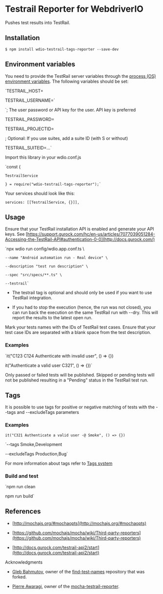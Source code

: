 # Testrail Reporter for WebdriverIO



Pushes test results into TestRail.



## Installation



`$ npm install wdio-testrail-tags-reporter --save-dev`



## Environment variables



You need to provide the TestRail server variables through the [process (OS) environment variables](https://en.wikipedia.org/wiki/Environment_variable). The following variables should be set:



`TESTRAIL_HOST=

TESTRAIL_USERNAME=` 



`; The user password or API key for the user. API key is preferred

TESTRAIL_PASSWORD=

TESTRAIL_PROJECTID=

; Optional: If you use suites, add a suite ID (with S or without)

TESTRAIL_SUITEID=...`



Import this library in your wdio.conf.js



`const { 

    TestrailService

    } = require("wdio-testrail-tags-reporter");`



Your services should look like this:



`services: [[TestrailService, {}]],`



## Usage



Ensure that your TestRail installation API is enabled and generate your API keys. See [https://support.gurock.com/hc/en-us/articles/7077039051284-Accessing-the-TestRail-API#authentication-0-0](http://docs.gurock.com/)



`npx wdio run config/wdio.app.conf.ts \

    --name "Android automation run - Real device" \

    --description "test run description" \

    --spec "src/specs/**.ts" \

    --testrail`



- The testrail tag is optional and should only be used if you want to use TestRail integration.

- If you had to stop the execution (hence, the run was not closed), you can run back the execution on the same TestRail run with --dry. This will report the results to the latest open run.



Mark your tests names with the IDs of TestRail test cases. Ensure that your test case IDs are separated with a blank space from the test description.



### Examples



`it("C123 C124 Authenticate with invalid user", () => {})

it("Authenticate a valid user C321", () => {})`



Only passed or failed tests will be published. Skipped or pending tests will not be published resulting in a "Pending" status in the TestRail test run.



## Tags



It is possible to use tags for positive or negative matching of tests with the --tags and --excludeTags parameters



### Examples



`it("C321 Authenticate a valid user -@ Smoke", () => {})`



`--tags Smoke,Development

 --excludeTags Production,Bug`



For more information about tags refer to [Tags system](https://github.com/ManuelBuslon/find-test-names/tree/mocha-version)



### Build and test



`npm run clean 

 npm run build`



## References



- [http://mochajs.org/#mochaopts](http://mochajs.org/#mochaopts)

- [https://github.com/mochajs/mocha/wiki/Third-party-reporters](https://github.com/mochajs/mocha/wiki/Third-party-reporters)

- [http://docs.gurock.com/testrail-api2/start](http://docs.gurock.com/testrail-api2/start)



Acknowledgments



- [Gleb Bahmutov](https://github.com/bahmutov), owner of the [find-test-names](https://github.com/bahmutov/find-test-names) repository that was forked.

- [Pierre Awaragi](https://github.com/awaragi), owner of the [mocha-testrail-reporter](https://github.com/awaragi/mocha-testrail-reporter).
